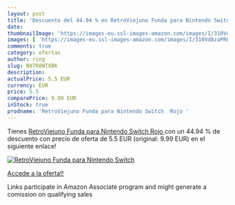 ```yaml
---
layout: post
title: 'Descuento del 44.94 % en RetroViejuno Funda para Nintendo Switch '
date: 
thumbnailImage: 'https://images-eu.ssl-images-amazon.com/images/I/310Vd8zaPRL._SL200_.jpg'
images: [ 'https://images-eu.ssl-images-amazon.com/images/I/310Vd8zaPRL._SL200_.jpg' ]
comments: true
category: ofertas
author: ring
slug: B07R8WTXBK
description:
actualPrice: 5.5 EUR
currency: EUR
price: 5.5
comparePrice: 9.99 EUR
inStock: true
prodname: 'RetroViejuno Funda para Nintendo Switch  Rojo '
---
```


Tienes [RetroViejuno Funda para Nintendo Switch  Rojo ](https://www.amazon.es/dp/B07R8WTXBK/?tag=tolees-21) con un 44.94 % de descuento con precio de oferta de 5.5 EUR (original: 9.99 EUR) en el siguiente enlace!

[![RetroViejuno Funda para Nintendo Switch ](https://images-eu.ssl-images-amazon.com/images/I/310Vd8zaPRL._SL200_.jpg)](https://www.amazon.es/dp/B07R8WTXBK/?tag=tolees-21)

[Accede a la oferta!!](https://www.amazon.es/dp/B07R8WTXBK/?tag=tolees-21)

Links participate in Amazon Associate program and might generate a comission on qualifying sales


